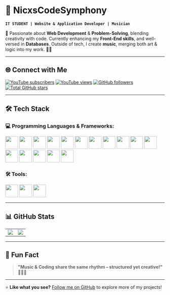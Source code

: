 # 🎵 NicxsCodeSymphony

**`IT STUDENT | Website & Application Developer | Musician`**  

🚀 Passionate about **Web Development** & **Problem-Solving**, blending creativity with code. Currently enhancing my **Front-End skills**, and well-versed in **Databases**. Outside of tech, I create **music**, merging both art & logic into my work. 🎵🌐  

---

## 🌐 Connect with Me

<p align="left">
   <a href="https://www.youtube.com/@nicxs_assassin?sub_confirmation=1">
      <img alt="YouTube subscribers" title="Subscribe to my YouTube" src="https://custom-icon-badges.demolab.com/youtube/channel/subscribers/UC2MmIfrRpCTF3FbbQu5uBbA?color=%23E05D44&label=SUBSCRIBE&logo=video&logoColor=white&style=for-the-badge&labelColor=CE4630"/></a> 
   <a href="https://www.youtube.com/c/@nicxs_assassin">
      <img alt="YouTube views" title="YouTube views" src="https://custom-icon-badges.demolab.com/youtube/channel/views/UC2MmIfrRpCTF3FbbQu5uBbA?color=%23E1AD0E&logo=eye&logoColor=white&style=for-the-badge&labelColor=C79600"/></a> 
   <a href="https://github.com/NicxsCodeSymphony?tab=followers">
      <img alt="GitHub followers" title="Follow me on GitHub" src="https://custom-icon-badges.demolab.com/github/followers/NicxsCodeSymphony?color=236ad3&labelColor=1155ba&style=for-the-badge&logo=person-add&label=Follow&logoColor=white"/></a>
   <a href="https://github.com/NicxsCodeSymphony?tab=repositories&sort=stargazers">
      <img alt="Total GitHub stars" title="Total GitHub stars" src="https://custom-icon-badges.demolab.com/github/stars/NicxsCodeSymphony?color=55960c&style=for-the-badge&labelColor=488207&logo=star"/></a>
</p>

---

## 🛠️ Tech Stack

### 💻 Programming Languages & Frameworks:
<p align="left">
   <img src="https://cdn.jsdelivr.net/gh/devicons/devicon/icons/html5/html5-plain.svg" width="40" height="40"/>
   <img src="https://cdn.jsdelivr.net/gh/devicons/devicon/icons/css3/css3-plain.svg" width="40" height="40"/>
   <img src="https://cdn.jsdelivr.net/gh/devicons/devicon/icons/javascript/javascript-plain.svg" width="40" height="40"/>
   <img src="https://cdn.jsdelivr.net/gh/devicons/devicon@latest/icons/sass/sass-original.svg" width="40" height="40"/>
   <img src="https://cdn.jsdelivr.net/gh/devicons/devicon@latest/icons/tailwindcss/tailwindcss-original-wordmark.svg" width="40" height="40"/>
   <img src="https://cdn.jsdelivr.net/gh/devicons/devicon@latest/icons/react/react-original.svg" width="40" height="40"/>
   <img src="https://cdn.jsdelivr.net/gh/devicons/devicon/icons/nodejs/nodejs-original.svg" width="40" height="40"/>
   <img src="https://cdn.jsdelivr.net/gh/devicons/devicon@latest/icons/express/express-original.svg" width="40" height="40"/>
   <img src="https://cdn.jsdelivr.net/gh/devicons/devicon@latest/icons/axios/axios-plain-wordmark.svg" width="40" height="40"/>
   <img src="https://cdn.jsdelivr.net/gh/devicons/devicon/icons/python/python-plain.svg" width="40" height="40"/>
   <img src="https://cdn.jsdelivr.net/gh/devicons/devicon@latest/icons/fastapi/fastapi-original.svg" width="40" height="40"/>
   <img src="https://cdn.jsdelivr.net/gh/devicons/devicon@latest/icons/mysql/mysql-original-wordmark.svg" width="40" height="40"/>
   <img src="https://cdn.jsdelivr.net/gh/devicons/devicon@latest/icons/sqlite/sqlite-original.svg" width="40" height="40"/>
   <img src="https://cdn.jsdelivr.net/gh/devicons/devicon/icons/firebase/firebase-plain.svg" width="40" height="40"/>
   <img src="https://cdn.jsdelivr.net/gh/devicons/devicon@latest/icons/arduino/arduino-original.svg" width="40" height="40"/>
   <img src="https://cdn.jsdelivr.net/gh/devicons/devicon@latest/icons/android/android-original-wordmark.svg" width="40" height="40"/>
</p>

### 🛠 Tools:
<p align="left">
   <img src="https://cdn.jsdelivr.net/gh/devicons/devicon@latest/icons/vscode/vscode-original-wordmark.svg" width="40" height="40"/>
   <img src="https://cdn.jsdelivr.net/gh/devicons/devicon/icons/figma/figma-original.svg" width="40" height="40"/>
   <img src="https://cdn.jsdelivr.net/gh/devicons/devicon@latest/icons/vercel/vercel-line-wordmark.svg" width="40" height="40"/>
</p>

---

## 📊 GitHub Stats

<table>
   <tr>
      <td align="center">
         <img src="https://github-readme-stats.vercel.app/api?username=NicxsCodeSymphony&show_icons=true&theme=gruvbox&hide_border=true" />
      </td>
      <td align="center">
         <img src="https://github-readme-stats.vercel.app/api/top-langs/?username=NicxsCodeSymphony&layout=compact&theme=gruvbox&hide_border=true" />
      </td>
   </tr>
</table>

---

## 🎵 Fun Fact

> **"Music & Coding share the same rhythm – structured yet creative!"** 🎸👨‍💻

---

⭐ **Like what you see?** [Follow me on GitHub](https://github.com/NicxsCodeSymphony) to explore more of my projects!  
